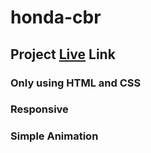 # honda-cbr
## Project [Live](https://honda-cbr-bootstrap-assignment-afsar-uddin.netlify.app/) Link
### Only using HTML and CSS
### Responsive
### Simple Animation
